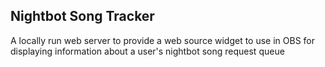 Nightbot Song Tracker
----------------------------
A locally run web server to provide a web source widget to use in OBS for displaying information about a user's nightbot song request queue
